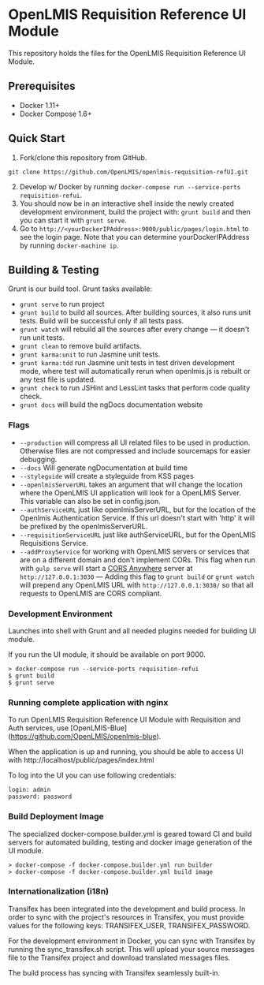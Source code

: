 # OpenLMIS Requisition Reference UI Module
This repository holds the files for the OpenLMIS Requisition Reference UI Module.

## Prerequisites
* Docker 1.11+
* Docker Compose 1.6+

## Quick Start
1. Fork/clone this repository from GitHub.

 ```shell
 git clone https://github.com/OpenLMIS/openlmis-requisition-refUI.git
 ```
2. Develop w/ Docker by running `docker-compose run --service-ports requisition-refui`.
3. You should now be in an interactive shell inside the newly created development environment, build the project with: `grunt build` and then you can start it with `grunt serve`.
4. Go to `http://<yourDockerIPAddress>:9000/public/pages/login.html` to see the login page. Note that you can determine yourDockerIPAddress by running `docker-machine ip`.

## Building & Testing
Grunt is our build tool. Grunt tasks available:
- `grunt serve` to run project
- `grunt build` to build all sources. After building sources, it also runs unit tests. Build will be successful only if all tests pass.
- `grunt watch` will rebuild all the sources after every change — it doesn't run unit tests.
- `grunt clean` to remove build artifacts.
- `grunt karma:unit` to run Jasmine unit tests.
- `grunt karma:tdd` run Jasmine unit tests in test driven development mode, where test will automatically rerun when openlmis.js is rebuilt or any test file is updated.
- `grunt check` to run JSHint and LessLint tasks that perform code quality check.
- `grunt docs` will build the ngDocs documentation website

### Flags
- `--production` will compress all UI related files to be used in production. Otherwise files are not compressed and include sourcemaps for easier debugging.
- `--docs` Will generate ngDocumentation at build time
- `--styleguide` will create a styleguide from KSS pages
- `--openlmisServerURL` takes an argument that will change the location where the OpenLMIS UI application will look for a OpenLMIS Server. This variable can also be set in config.json. 
- `--authServiceURL` just like openlmisServerURL, but for the location of the Openlmis Authentication Service. If this url doesn't start with 'http' it will be prefixed by the openlmisServerURL. 
- `--requisitionServiceURL` just like authServiceURL, but for the OpenLMIS Requisitions Service. 
- `--addProxyService` for working with OpenLMIS servers or services that are on a different domain and don't implement CORs. This flag when run with `gulp serve` will start a [CORS Anywhere](https://github.com/Rob--W/cors-anywhere) server at `http://127.0.0.1:3030` — Adding this flag to `grunt build` or `grunt watch` will prepend any OpenLMIS URL with `http://127.0.0.1:3030/` so that all requests to OpenLMIS are CORS compliant. 



### Development Environment
Launches into shell with Grunt and all needed plugins needed for building UI module.

If you run the UI module, it should be available on port 9000.

```shell
> docker-compose run --service-ports requisition-refui
$ grunt build
$ grunt serve
```

### Running complete application with nginx
To run OpenLMIS Requisition Reference UI Module with Requisition and Auth services, use [OpenLMIS-Blue] (https://github.com/OpenLMIS/openlmis-blue).

When the application is up and running, you should be able to access UI with http://localhost/public/pages/index.html

To log into the UI you can use following credentials:
```
login: admin
password: password
```

### Build Deployment Image
The specialized docker-compose.builder.yml is geared toward CI and build
servers for automated building, testing and docker image generation of
the UI module.

```shell
> docker-compose -f docker-compose.builder.yml run builder
> docker-compose -f docker-compose.builder.yml build image
```

### Internationalization (i18n)
Transifex has been integrated into the development and build process. In order to sync with the project's resources in Transifex, you must provide values for the following keys: TRANSIFEX_USER, TRANSIFEX_PASSWORD.

For the development environment in Docker, you can sync with Transifex by running the sync_transifex.sh script. This will upload your source messages file to the Transifex project and download translated messages files.

The build process has syncing with Transifex seamlessly built-in.

